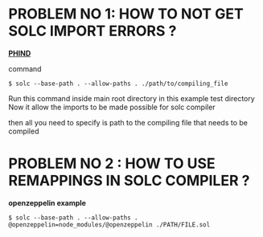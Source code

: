 # PROBLEM NO 1: HOW TO NOT GET SOLC IMPORT ERRORS ?
**[PHIND](https://www.phind.com/search?cache=umnoretjgp1c07hpywmeqyiw)**

command
```
$ solc --base-path . --allow-paths . ./path/to/compiling_file
```

Run this command inside main root directory
in this example test directory
Now it allow the imports to be made possible for solc compiler

then all you need to specify is path to the compiling file that needs
to be compiled


# PROBLEM NO 2 : HOW TO USE REMAPPINGS IN SOLC COMPILER ?

**openzeppelin example**
```
$ solc --base-path . --allow-paths .  @openzeppelin=node_modules/@openzeppelin ./PATH/FILE.sol
```
